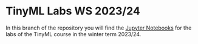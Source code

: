 # TinyML Labs WS 2023/24

In this branch of the repository you will find the [Jupyter Notebooks](https://jupyter.org/) for the labs of the TinyML course in the winter term 2023/24.
